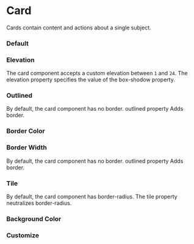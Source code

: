 # Card

Cards contain content and actions about a single subject.

<Playground />

<Usage />

<Api />

<Examples />

### Default

<Example value="default" />

### Elevation

The card component accepts a custom elevation between `1` and `24`. The elevation property specifies the value of the box-shodow property.
<Example value="elevation" />

### Outlined

By default, the card component has no border. outlined property Adds border.
<Example value="outlined" />

### Border Color

<Example value="border-color" />

### Border Width

By default, the card component has no border. outlined property Adds border.
<Example value="border-width" />

### Tile

By default, the card component has border-radius. The tile property neutralizes border-radius.
<Example value="tile" />

### Background Color

<Example value="background-color" />

### Customize

<Example value="customize" />

<Checklist 
    accessibility={false}
    bidirectionality={false}
    cssParts={false}
    cssVariables={false}
    documentation={false}
    examples={false}
    events={false}
    keyboard={false}
    methods={false}
    playground={false}
    properties={false}
    skeleton={false}
    slots={false}
/>
